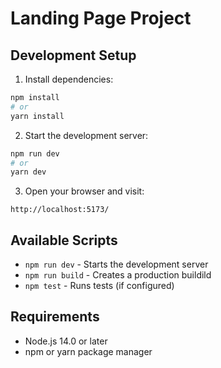 # Landing Page Project

## Development Setup

1. Install dependencies:
```bash
npm install
# or
yarn install
```

2. Start the development server:
```bash
npm run dev
# or
yarn dev
```

3. Open your browser and visit:
```
http://localhost:5173/
```

## Available Scripts

- `npm run dev` - Starts the development server
- `npm run build` - Creates a production buildild
- `npm test` - Runs tests (if configured)

## Requirements

- Node.js 14.0 or later
- npm or yarn package manager